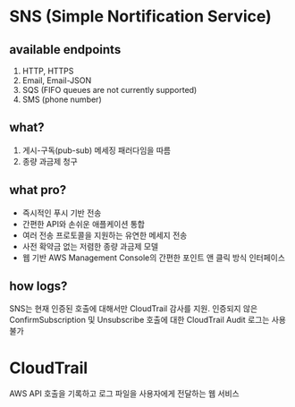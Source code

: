 # SNS (Simple Nortification Service)

## available endpoints
1) HTTP, HTTPS
2) Email, Email-JSON
3) SQS (FIFO queues are not currently supported)
4) SMS (phone number)

## what?
1) 게시-구독(pub-sub) 메세징 패러다임을 따름
2) 종량 과금제 청구

## what pro?
- 즉시적인 푸시 기반 전송
- 간편한 API와 손쉬운 애플케이션 통합
- 여러 전송 프로토콜을 지원하는 유연한 메세지 전송
- 사전 확약금 없는 저렴한 종량 과금제 모델
- 웹 기반 AWS Management Console의 간편한 포인트 앤 클릭 방식 인터페이스

## how logs?
SNS는 현재 인증된 호출에 대해서만 CloudTrail 감사를 지원. 
인증되지 않은 ConfirmSubscription 및 Unsubscribe 호출에 대한 CloudTrail Audit 로그는 사용 불가

# CloudTrail
AWS API 호출을 기록하고 로그 파일을 사용자에게 전달하는 웹 서비스